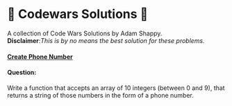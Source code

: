 # :cowboy_hat_face: Codewars Solutions :cowboy_hat_face:
A collection of Code Wars Solutions by Adam Shappy.\
**Disclaimer**:*This is by no means the best solution for these problems.*

#### [Create Phone Number](https://github.com/mrshappy0/codewars/blob/master/Create-Phone-Number.js)
#### Question:
Write a function that accepts an array of 10 integers (between 0 and 9), that returns a string of those numbers in the form of a phone number.